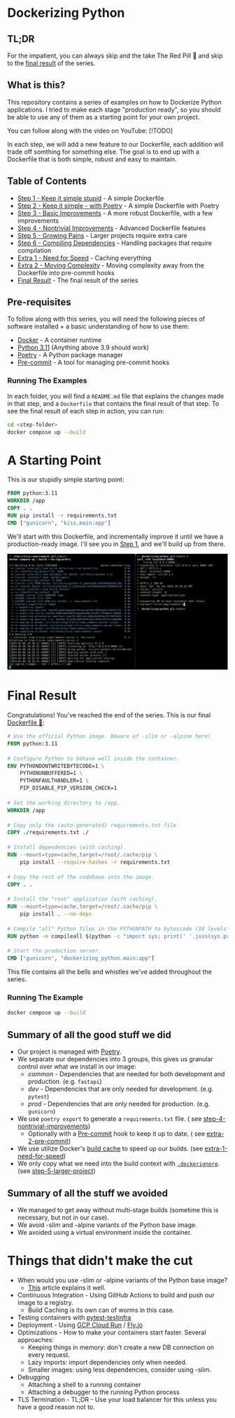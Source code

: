 # Dockerizing Python

## TL;DR

For the impatient, you can always skip and the take The Red Pill 💊 and skip to
the [final result](#final-result) of the series.

## What is this?

This repository contains a series of examples on how to Dockerize Python applications. I tried to make each stage
"production ready", so you should be able to use any of them as a starting point for your own project.

You can follow along with the video on YouTube: [!TODO]

In each step, we will add a new feature to our Dockerfile, each addition will trade off somthing for something else.
The goal is to end up with a Dockerfile that is both simple, robust and easy to maintain.

## Table of Contents

* [Step 1 - Keep it simple stupid](./step-1-kiss-requirements/README.md) - A simple Dockerfile
* [Step 2 - Keep it simple - with Poetry](./step-2-kiss-poetry/README.md) - A simple Dockerfile with Poetry
* [Step 3 - Basic Improvements](./step-3-basic-improvements/README.md) - A more robust Dockerfile, with a few
  improvements
* [Step 4 - Nontrivial Improvements](./step-4-nontrivial-improvements/README.md) - Advanced Dockerfile features
* [Step 5 - Growing Pains](./step-5-larger-project/README.md) - Larger projects require extra care
* [Step 6 - Compiling Dependencies](./step-6-compiling-dependencies/README.md) - Handling packages that require
  compilation
* [Extra 1 - Need for Speed](./extra-1-need-for-speed/README.md) - Caching everything
* [Extra 2 - Moving Complexity](./extra-2-pre-commit/README.md) - Moving complexity away from the Dockerfile into
  pre-commit hooks
* [Final Result](#final-result) - The final result of the series

## Pre-requisites

To follow along with this series, you will need the following pieces of software installed + a basic understanding of
how to use them:

* [Docker](https://docs.docker.com/get-docker/) - A container runtime
* [Python 3.11](https://www.python.org/downloads/) (Anything above 3.9 should work)
* [Poetry](https://python-poetry.org/docs/#installation) - A Python package manager
* [Pre-commit](https://pre-commit.com/#install) - A tool for managing pre-commit hooks

### Running The Examples

In each folder, you will find a `README.md` file that explains the changes made in that step, and a `Dockerfile` that
contains the final result of that step. To see the final result of each step in action, you can run:

```bash
cd <step-folder>
docker compose up --build
```

# A Starting Point

This is our stupidly simple starting point:

```dockerfile
FROM python:3.11
WORKDIR /app
COPY . .
RUN pip install -r requirements.txt
CMD ["gunicorn", "kiss.main:app"]
```

We'll start with this Dockerfile, and incrementally improve it until we have a
production-ready image. I'll see you in [Step 1](./step-1-kiss-requirements/README.md#a-starting-point), and we'll build up from there.

[![Step 1 cURL Example](./assets/step-1-curl.png)](./step-1-kiss-requirements/README.md#a-starting-point)


# Final Result

Congratulations! You've reached the end of the series. This is our final [Dockerfile 🐳](Dockerfile):

```dockerfile
# Use the official Python image. Beware of -slim or -alpine here!
FROM python:3.11

# Configure Python to behave well inside the container.
ENV PYTHONDONTWRITEBYTECODE=1 \
    PYTHONUNBUFFERED=1 \
    PYTHONFAULTHANDLER=1 \
    PIP_DISABLE_PIP_VERSION_CHECK=1

# Set the working directory to /app.
WORKDIR /app

# Copy only the (auto-generated) requirements.txt file
COPY ./requirements.txt ./

# Install dependencies (with caching).
RUN --mount=type=cache,target=/root/.cache/pip \
    pip install --require-hashes -r requirements.txt

# Copy the rest of the codebase into the image.
COPY . .

# Install the "root" application (with caching).
RUN --mount=type=cache,target=/root/.cache/pip \
    pip install . --no-deps

# Compile "all" Python files in the PYTHONPATH to bytescode (10 levels deep)
RUN python -m compileall $(python -c "import sys; print(' '.join(sys.path), end='')") -r 10

# Start the production server.
CMD ["gunicorn", "dockerizing_python.main:app"]
```

This file contains all the bells and whistles we've added throughout the series.

### Running The Example

```bash
docker compose up --build
```

## Summary of all the good stuff we did

* Our project is managed with [Poetry](https://python-poetry.org/).
* We separate our dependencies into 3 groups, this gives us granular control over what we install in our image:
    * _common_ - Dependencies that are needed for both development and production. (e.g. `fastapi`)
    * _dev_ - Dependencies that are only needed for development. (e.g. `pytest`)
    * _prod_ - Dependencies that are only needed for production. (e.g. `gunicorn`)
* We use `poetry export` to generate a `requirements.txt` file. (
  see [step-4-nontrivial-improvements](./step-4-nontrivial-improvements/README.md))
    * Optionally with a [Pre-commit](https://pre-commit.com/) hook to keep it up to date. (
      see [extra-2-pre-commit](./extra-2-pre-commit/README.md))
* We use utilize Docker's [build cache](https://docs.docker.com/build/cache/) to speed up our builds. (see
  [extra-1-need-for-speed](./extra-1-need-for-speed/README.md))
* We only copy what we need into the build context with [`.dockerignore`](./.dockerignore). (see
  [step-5-larger-project](./step-5-larger-project/README.md))

## Summary of all the stuff we avoided

* We managed to get away without multi-stage builds (sometime this is necessary, but not in our case).
* We avoid -slim and -alpine variants of the Python base image.
* We avoided using a virtual environment inside the container.

# Things that didn't make the cut

* When would you use -slim or -alpine variants of the Python base image?
    * [This](https://pythonspeed.com/articles/base-image-python-docker-images/) article explains it well.
* Continuous Integration - Using GitHub Actions to build and push our image to a registry.
    * Build Caching is its own can of worms in this case.
* Testing containers with [pytest-testinfra](https://testinfra.readthedocs.io/en/latest/)
* Deployment - Using [GCP Cloud Run](https://cloud.google.com/run) / [Fly.io](https://fly.io/)
* Optimizations - How to make your containers start faster. Several approaches:
    * Keeping things in memory: don't create a new DB connection on every request.
    * Lazy imports: import dependencies only when needed.
    * Smaller images: using less dependencies, consider using -slim.
* Debugging
    * Attaching a shell to a running container
    * Attaching a debugger to the running Python process
* TLS Termination - TL;DR - Use your load balancer for this unless you have a good reason not to.
